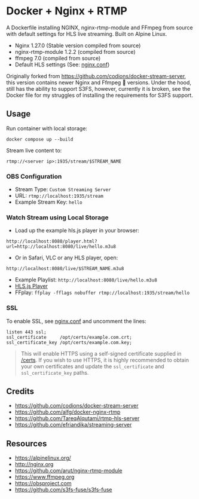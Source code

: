 # Docker + Nginx + RTMP

A Dockerfile installing NGINX, nginx-rtmp-module and FFmpeg from source with default settings for HLS live streaming. Built on Alpine Linux.

* Nginx 1.27.0 (Stable version compiled from source)
* nginx-rtmp-module 1.2.2 (compiled from source)
* ffmpeg 7.0 (compiled from source)
* Default HLS settings (See: [nginx.conf](nginx.conf))

Originally forked from https://github.com/codions/docker-stream-server, this version contains newer Nginx and Ffmpeg 🙇 versions.
Under the hood, still has the ability to support S3FS, however, currently it is broken, see the Docker file for my struggles of installing the requirements for S3FS support.

## Usage

Run container with local storage:
```
docker compose up --build
```

Stream live content to:
```
rtmp://<server ip>:1935/stream/$STREAM_NAME
```

### OBS Configuration
* Stream Type: `Custom Streaming Server`
* URL: `rtmp://localhost:1935/stream`
* Example Stream Key: `hello`

### Watch Stream using Local Storage
* Load up the example hls.js player in your browser:
```
http://localhost:8080/player.html?url=http://localhost:8080/live/hello.m3u8
```

* Or in Safari, VLC or any HLS player, open:
```
http://localhost:8080/live/$STREAM_NAME.m3u8
```
* Example Playlist: `http://localhost:8080/live/hello.m3u8`
* [HLS.js Player](https://hls-js.netlify.app/demo/?src=http%3A%2F%2Flocalhost%3A8080%2Flive%2Fhello.m3u8)
* FFplay: `ffplay -fflags nobuffer rtmp://localhost:1935/stream/hello`


### SSL 
To enable SSL, see [nginx.conf](nginx.conf) and uncomment the lines:
```
listen 443 ssl;
ssl_certificate     /opt/certs/example.com.crt;
ssl_certificate_key /opt/certs/example.com.key;
```

> This will enable HTTPS using a self-signed certificate supplied in [/certs](/certs). If you wish to use HTTPS, it is highly recommended to obtain your own certificates and update the `ssl_certificate` and `ssl_certificate_key` paths.

## Credits
* https://github.com/codions/docker-stream-server
* https://github.com/alfg/docker-nginx-rtmp
* https://github.com/TareqAlqutami/rtmp-hls-server
* https://github.com/efriandika/streaming-server

## Resources
* https://alpinelinux.org/
* http://nginx.org
* https://github.com/arut/nginx-rtmp-module
* https://www.ffmpeg.org
* https://obsproject.com
* https://github.com/s3fs-fuse/s3fs-fuse
